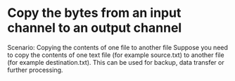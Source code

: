 # Copy the bytes from an input channel to  an output channel 

Scenario: Copying the contents of one file to another file
Suppose you need to copy the contents of one text file
(for example source.txt) to another file (for example destination.txt).
This can be used for backup, data transfer or further processing.